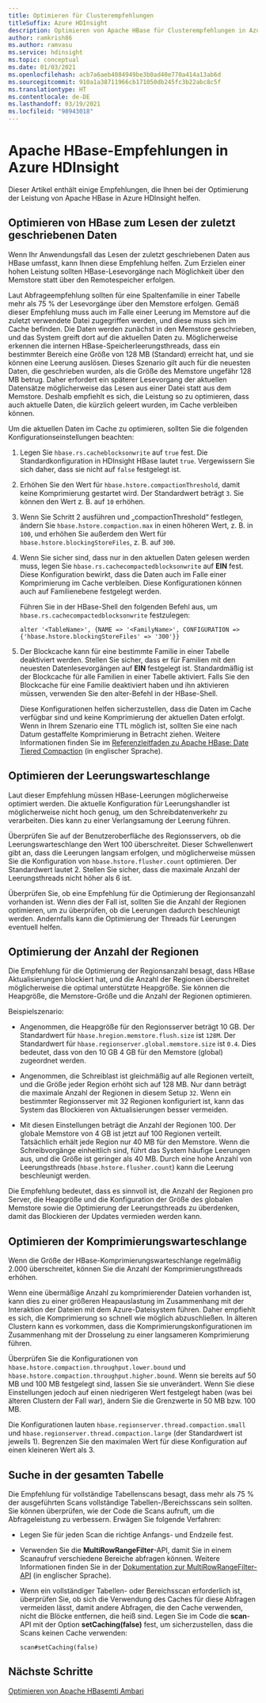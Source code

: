 ```yaml
---
title: Optimieren für Clusterempfehlungen
titleSuffix: Azure HDInsight
description: Optimieren von Apache HBase für Clusterempfehlungen in Azure HDInsight
author: ramkrish86
ms.author: ramvasu
ms.service: hdinsight
ms.topic: conceptual
ms.date: 01/03/2021
ms.openlocfilehash: acb7a6aeb4084949be3b0ad40e770a414a13ab6d
ms.sourcegitcommit: 910a1a38711966cb171050db245fc3b22abc8c5f
ms.translationtype: HT
ms.contentlocale: de-DE
ms.lasthandoff: 03/19/2021
ms.locfileid: "98943018"
---
```

# <a name="apache-hbase-advisories-in-azure-hdinsight"></a>Apache HBase-Empfehlungen in Azure HDInsight

Dieser Artikel enthält einige Empfehlungen, die Ihnen bei der Optimierung der Leistung von Apache HBase in Azure HDInsight helfen. 

## <a name="optimize-hbase-to-read-most-recently-written-data"></a>Optimieren von HBase zum Lesen der zuletzt geschriebenen Daten

Wenn Ihr Anwendungsfall das Lesen der zuletzt geschriebenen Daten aus HBase umfasst, kann Ihnen diese Empfehlung helfen. Zum Erzielen einer hohen Leistung sollten HBase-Lesevorgänge nach Möglichkeit über den Memstore statt über den Remotespeicher erfolgen.

Laut Abfrageempfehlung sollten für eine Spaltenfamilie in einer Tabelle mehr als 75 % der Lesevorgänge über den Memstore erfolgen. Gemäß dieser Empfehlung muss auch im Falle einer Leerung im Memstore auf die zuletzt verwendete Datei zugegriffen werden, und diese muss sich im Cache befinden. Die Daten werden zunächst in den Memstore geschrieben, und das System greift dort auf die aktuellen Daten zu. Möglicherweise erkennen die internen HBase-Speicherleerungsthreads, dass ein bestimmter Bereich eine Größe von 128 MB (Standard) erreicht hat, und sie können eine Leerung auslösen. Dieses Szenario gilt auch für die neuesten Daten, die geschrieben wurden, als die Größe des Memstore ungefähr 128 MB betrug. Daher erfordert ein späterer Lesevorgang der aktuellen Datensätze möglicherweise das Lesen aus einer Datei statt aus dem Memstore. Deshalb empfiehlt es sich, die Leistung so zu optimieren, dass auch aktuelle Daten, die kürzlich geleert wurden, im Cache verbleiben können.

Um die aktuellen Daten im Cache zu optimieren, sollten Sie die folgenden Konfigurationseinstellungen beachten:

1. Legen Sie `hbase.rs.cacheblocksonwrite` auf `true` fest. Die Standardkonfiguration in HDInsight HBase lautet `true`. Vergewissern Sie sich daher, dass sie nicht auf `false` festgelegt ist.

2. Erhöhen Sie den Wert für `hbase.hstore.compactionThreshold`, damit keine Komprimierung gestartet wird. Der Standardwert beträgt `3`. Sie können den Wert z. B. auf `10` erhöhen.

3. Wenn Sie Schritt 2 ausführen und „compactionThreshold“ festlegen, ändern Sie `hbase.hstore.compaction.max` in einen höheren Wert, z. B. in `100`, und erhöhen Sie außerdem den Wert für `hbase.hstore.blockingStoreFiles`, z. B. auf `300`.

4. Wenn Sie sicher sind, dass nur in den aktuellen Daten gelesen werden muss, legen Sie `hbase.rs.cachecompactedblocksonwrite` auf **EIN** fest. Diese Konfiguration bewirkt, dass die Daten auch im Falle einer Komprimierung im Cache verbleiben. Diese Konfigurationen können auch auf Familienebene festgelegt werden. 

   Führen Sie in der HBase-Shell den folgenden Befehl aus, um `hbase.rs.cachecompactedblocksonwrite` festzulegen:
   
   ```
   alter '<TableName>', {NAME => '<FamilyName>', CONFIGURATION => {'hbase.hstore.blockingStoreFiles' => '300'}}
   ```

5. Der Blockcache kann für eine bestimmte Familie in einer Tabelle deaktiviert werden. Stellen Sie sicher, dass er für Familien mit den neuesten Datenlesevorgängen auf **EIN** festgelegt ist. Standardmäßig ist der Blockcache für alle Familien in einer Tabelle aktiviert. Falls Sie den Blockcache für eine Familie deaktiviert haben und ihn aktivieren müssen, verwenden Sie den alter-Befehl in der HBase-Shell.

   Diese Konfigurationen helfen sicherzustellen, dass die Daten im Cache verfügbar sind und keine Komprimierung der aktuellen Daten erfolgt. Wenn in Ihrem Szenario eine TTL möglich ist, sollten Sie eine nach Datum gestaffelte Komprimierung in Betracht ziehen. Weitere Informationen finden Sie im [Referenzleitfaden zu Apache HBase: Date Tiered Compaction](https://hbase.apache.org/book.html#ops.date.tiered) (in englischer Sprache).  

## <a name="optimize-the-flush-queue"></a>Optimieren der Leerungswarteschlange

Laut dieser Empfehlung müssen HBase-Leerungen möglicherweise optimiert werden. Die aktuelle Konfiguration für Leerungshandler ist möglicherweise nicht hoch genug, um den Schreibdatenverkehr zu verarbeiten. Dies kann zu einer Verlangsamung der Leerung führen.

Überprüfen Sie auf der Benutzeroberfläche des Regionsservers, ob die Leerungswarteschlange den Wert 100 überschreitet. Dieser Schwellenwert gibt an, dass die Leerungen langsam erfolgen, und möglicherweise müssen Sie die Konfiguration von `hbase.hstore.flusher.count` optimieren. Der Standardwert lautet 2. Stellen Sie sicher, dass die maximale Anzahl der Leerungsthreads nicht höher als 6 ist.

Überprüfen Sie, ob eine Empfehlung für die Optimierung der Regionsanzahl vorhanden ist. Wenn dies der Fall ist, sollten Sie die Anzahl der Regionen optimieren, um zu überprüfen, ob die Leerungen dadurch beschleunigt werden. Andernfalls kann die Optimierung der Threads für Leerungen eventuell helfen.

## <a name="region-count-tuning"></a>Optimierung der Anzahl der Regionen

Die Empfehlung für die Optimierung der Regionsanzahl besagt, dass HBase Aktualisierungen blockiert hat, und die Anzahl der Regionen überschreitet möglicherweise die optimal unterstützte Heapgröße. Sie können die Heapgröße, die Memstore-Größe und die Anzahl der Regionen optimieren.

Beispielszenario:

- Angenommen, die Heapgröße für den Regionsserver beträgt 10 GB. Der Standardwert für `hbase.hregion.memstore.flush.size` ist `128M`. Der Standardwert für `hbase.regionserver.global.memstore.size` ist `0.4`. Dies bedeutet, dass von den 10 GB 4 GB für den Memstore (global) zugeordnet werden.

- Angenommen, die Schreiblast ist gleichmäßig auf alle Regionen verteilt, und die Größe jeder Region erhöht sich auf 128 MB. Nur dann beträgt die maximale Anzahl der Regionen in diesem Setup `32`. Wenn ein bestimmter Regionsserver mit 32 Regionen konfiguriert ist, kann das System das Blockieren von Aktualisierungen besser vermeiden.

- Mit diesen Einstellungen beträgt die Anzahl der Regionen 100. Der globale Memstore von 4 GB ist jetzt auf 100 Regionen verteilt. Tatsächlich erhält jede Region nur 40 MB für den Memstore. Wenn die Schreibvorgänge einheitlich sind, führt das System häufige Leerungen aus, und die Größe ist geringer als 40 MB. Durch eine hohe Anzahl von Leerungsthreads (`hbase.hstore.flusher.count`) kann die Leerung beschleunigt werden.

Die Empfehlung bedeutet, dass es sinnvoll ist, die Anzahl der Regionen pro Server, die Heapgröße und die Konfiguration der Größe des globalen Memstore sowie die Optimierung der Leerungsthreads zu überdenken, damit das Blockieren der Updates vermieden werden kann.

## <a name="compaction-queue-tuning"></a>Optimieren der Komprimierungswarteschlange

Wenn die Größe der HBase-Komprimierungswarteschlange regelmäßig 2.000 überschreitet, können Sie die Anzahl der Komprimierungsthreads erhöhen.

Wenn eine übermäßige Anzahl zu komprimierender Dateien vorhanden ist, kann dies zu einer größeren Heapauslastung im Zusammenhang mit der Interaktion der Dateien mit dem Azure-Dateisystem führen. Daher empfiehlt es sich, die Komprimierung so schnell wie möglich abzuschließen. In älteren Clustern kann es vorkommen, dass die Komprimierungskonfigurationen im Zusammenhang mit der Drosselung zu einer langsameren Komprimierung führen.

Überprüfen Sie die Konfigurationen von `hbase.hstore.compaction.throughput.lower.bound` und `hbase.hstore.compaction.throughput.higher.bound`. Wenn sie bereits auf 50 MB und 100 MB festgelegt sind, lassen Sie sie unverändert. Wenn Sie diese Einstellungen jedoch auf einen niedrigeren Wert festgelegt haben (was bei älteren Clustern der Fall war), ändern Sie die Grenzwerte in 50 MB bzw. 100 MB.

Die Konfigurationen lauten `hbase.regionserver.thread.compaction.small` und `hbase.regionserver.thread.compaction.large` (der Standardwert ist jeweils 1).
Begrenzen Sie den maximalen Wert für diese Konfiguration auf einen kleineren Wert als 3.

## <a name="full-table-scan"></a>Suche in der gesamten Tabelle

Die Empfehlung für vollständige Tabellenscans besagt, dass mehr als 75 % der ausgeführten Scans vollständige Tabellen-/Bereichsscans sein sollten. Sie können überprüfen, wie der Code die Scans aufruft, um die Abfrageleistung zu verbessern. Erwägen Sie folgende Verfahren:

* Legen Sie für jeden Scan die richtige Anfangs- und Endzeile fest.

* Verwenden Sie die **MultiRowRangeFilter**-API, damit Sie in einem Scanaufruf verschiedene Bereiche abfragen können. Weitere Informationen finden Sie in der [Dokumentation zur MultiRowRangeFilter-API](https://hbase.apache.org/2.1/apidocs/org/apache/hadoop/hbase/filter/MultiRowRangeFilter.html) (in englischer Sprache).

* Wenn ein vollständiger Tabellen- oder Bereichsscan erforderlich ist, überprüfen Sie, ob sich die Verwendung des Caches für diese Abfragen vermeiden lässt, damit andere Abfragen, die den Cache verwenden, nicht die Blöcke entfernen, die heiß sind. Legen Sie im Code die **scan**-API mit der Option **setCaching(false)** fest, um sicherzustellen, dass die Scans keinen Cache verwenden: 

   ```
   scan#setCaching(false)
   ```
   
## <a name="next-steps"></a>Nächste Schritte

[Optimieren von Apache HBasemti Ambari](../optimize-hbase-ambari.md)
